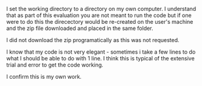 I set the working directory to a directory on my own computer. I understand that as part of this evaluation you are not meant to run the code but if one were to do this the direcectory would be re-created on the user's machine and the zip file downloaded and placed in the same folder.

I did not download the zip programatically as this was not requested.

I know that my code is not very elegant - sometimes i take a few lines to do what I should be able to do with 1 line. I think this is typical of the extensive trial and error to get the code working. 

I confirm this is my own work.
